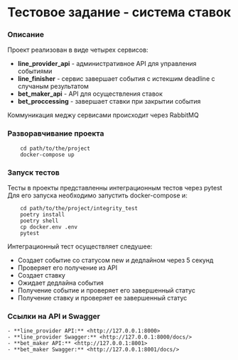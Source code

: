 # Тестовое задание - система ставок

### Описание

Проект реализован в виде четырех сервисов:

 - **line_provider_api** - административное API для управления событиями
 - **line_finisher** - сервис завершает события с истекшим deadline с случаным результатом
 - **bet_maker_api** - API для осуществления ставок
 - **bet_proccessing** - завершает ставки при закрытии события

 Коммуникация меджу сервисами происходит через RabbitMQ

### Разворавчивание проекта

```
    cd path/to/the/project
    docker-compose up
```

### Запуск тестов

Тесты в проекты представленны  интеграционным тестов через pytest
Для его запуска необходимо запустить docker-compose и:

```
    cd path/to/the/project/integrity_test
    poetry install
    poetry shell
    cp docker.env .env
    pytest
```

Интеграционный тест осуществляет следушее:

 - Создает событие со статусом new и дедлайном через 5 секунд
 - Проверяет его получение из API
 - Создает ставку
 - Ожидает дедлайна события
 - Получение событие и проверяет его завершенный статус
 - Получение ставку и проверяет ее завершенный статус


### Ссылки на API и Swagger

    - **line_provider API:** <http://127.0.0.1:8000>
    - **line_provider Swagger:** <http://127.0.0.1:8000/docs/>
    - **bet_maker API:** <http://127.0.0.1:8001>
    - **bet_maker Swagger:** <http://127.0.0.1:8001/docs/>
